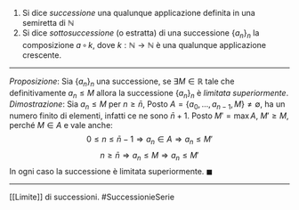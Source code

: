 1. Si dice *successione* una qualunque applicazione definita in una semiretta di $\mathbb{N}$
2. Si dice *sottosuccessione* (o estratta) di una successione $\{a_n\}_n$ la composizione $a\,\circ\,k$, dove $k:\mathbb{N}\to\mathbb{N}$ è una qualunque applicazione crescente.

---
*Proposizione*:
Sia $\{a_n\}_n$ una successione, se $\exists M\in\mathbb{R}$ tale che definitivamente $a_n\leq M$ allora la successione $\{a_n\}_n$ è *limitata superiormente*.
*Dimostrazione*:
Sia $a_n\leq M$ per $n\geq \bar{n}$, Posto $A=\{a_0,\dots, a_{n-1},M\}\neq\emptyset$, ha un numero finito di elementi, infatti ce ne sono $\bar{n}+1$. Posto $M'=\max A$, $M'\geq M$, perché $M\in A$ e vale anche:
$$0\leq n \leq \bar{n}-1 \Rightarrow a_n\in A \Rightarrow a_n\leq M'$$
$$n\geq\bar{n}\Rightarrow a_n\leq M\Rightarrow a_n\leq M'$$
In ogni caso la successione è limitata superiormente. $\blacksquare$

---

[[Limite]] di successioni.
#SuccessionieSerie